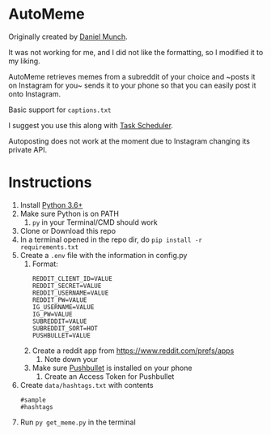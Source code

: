 # AutoMeme
Originally created by [Daniel Munch](https://github.com/Dmunch04).

It was not working for me, and I did not like the formatting, so I modified it to my liking.

AutoMeme retrieves memes from a subreddit of your choice and ~posts it on Instagram for you~ sends it to your phone so that you can easily post it onto Instagram.

Basic support for `captions.txt`

I suggest you use this along with [Task Scheduler](https://medium.com/@elijahlopezz/python-and-background-tasks-4f70b4a2efd8).

Autoposting does not work at the moment due to Instagram changing its private API.
# Instructions
1. Install [Python 3.6+](https://www.python.org/downloads/)
2. Make sure Python is on PATH
   1. `py` in your Terminal/CMD should work
3. Clone or Download this repo
4. In a terminal opened in the repo dir, do `pip install -r requirements.txt`
5. Create a `.env` file with the information in config.py
   1. Format:
      ```
      REDDIT_CLIENT_ID=VALUE
      REDDIT_SECRET=VALUE
      REDDIT_USERNAME=VALUE
      REDDIT_PW=VALUE
      IG_USERNAME=VALUE
      IG_PW=VALUE
      SUBREDDIT=VALUE
      SUBREDDIT_SORT=HOT
      PUSHBULLET=VALUE
      ```
   2. Create a reddit app from https://www.reddit.com/prefs/apps
      1. Note down your
   3. Make sure [Pushbullet](https://www.pushbullet.com/) is installed on your phone
      1. Create an Access Token for Pushbullet
6. Create `data/hashtags.txt` with contents
      ```
      #sample
      #hashtags
      ```
7. Run `py get_meme.py` in the terminal
